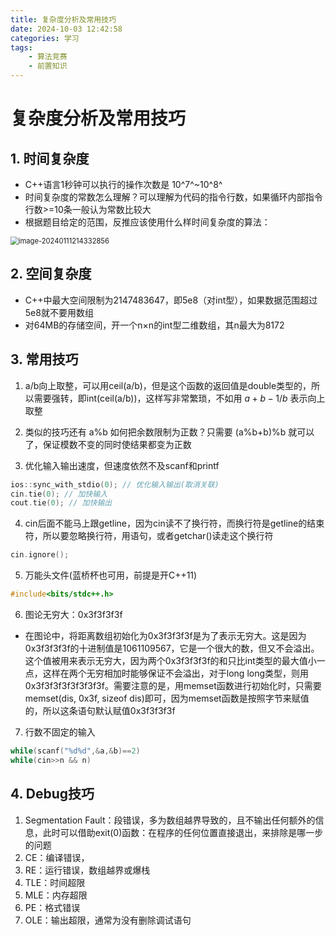 ```yaml
---
title: 复杂度分析及常用技巧
date: 2024-10-03 12:42:58
categories: 学习
tags: 
    - 算法竞赛
    - 前置知识
---
```


<meta name="referrer" content="no-referrer" />

# 复杂度分析及常用技巧

<!-- toc -->

<!-- more -->



## 1. 时间复杂度

* C++语言1秒钟可以执行的操作次数是 10^7^~10^8^
* 时间复杂度的常数怎么理解？可以理解为代码的指令行数，如果循环内部指令行数>=10条一般认为常数比较大
* 根据题目给定的范围，反推应该使用什么样时间复杂度的算法：

<img src="https://gitee.com/RoysterCDD/figurebed/raw/master/img/202410031243416.png" alt="image-20240111214332856" style="zoom:80%;" />



## 2. 空间复杂度

* C++中最大空间限制为2147483647，即5e8（对int型），如果数据范围超过5e8就不要用数组
* 对64MB的存储空间，开一个n×n的int型二维数组，其n最大为8172



## 3. 常用技巧

1. a/b向上取整，可以用ceil(a/b)，但是这个函数的返回值是double类型的，所以需要强转，即int(ceil(a/b))，这样写非常繁琐，不如用 $a+b-1/b$ 表示向上取整

2. 类似的技巧还有 a%b 如何把余数限制为正数？只需要 (a%b+b)%b 就可以了，保证模数不变的同时使结果都变为正数
3. 优化输入输出速度，但速度依然不及scanf和printf

``` c++
ios::sync_with_stdio(0); // 优化输入输出(取消关联)
cin.tie(0); // 加快输入
cout.tie(0); // 加快输出
```

4. cin后面不能马上跟getline，因为cin读不了换行符，而换行符是getline的结束符，所以要忽略换行符，用语句，或者getchar()读走这个换行符

``` C++
cin.ignore();
```

5. 万能头文件(蓝桥杯也可用，前提是开C++11)

``` c++
#include<bits/stdc++.h>
```

6. 图论无穷大：0x3f3f3f3f

* 在图论中，将距离数组初始化为0x3f3f3f3f是为了表示无穷大。这是因为0x3f3f3f3f的十进制值是1061109567，它是一个很大的数，但又不会溢出。这个值被用来表示无穷大，因为两个0x3f3f3f3f的和只比int类型的最大值小一点，这样在两个无穷相加时能够保证不会溢出，对于long long类型，则用0x3f3f3f3f3f3f3f3f。需要注意的是，用memset函数进行初始化时，只需要memset(dis, 0x3f, sizeof dis)即可，因为memset函数是按照字节来赋值的，所以这条语句默认赋值0x3f3f3f3f

7. 行数不固定的输入

``` c++
while(scanf("%d%d",&a,&b)==2)
while(cin>>n && n)
```



## 4. Debug技巧

1. Segmentation Fault：段错误，多为数组越界导致的，且不输出任何额外的信息，此时可以借助exit(0)函数：在程序的任何位置直接退出，来排除是哪一步的问题
2. CE：编译错误，
3. RE：运行错误，数组越界或爆栈
4. TLE：时间超限
5. MLE：内存超限
6. PE：格式错误
7. OLE：输出超限，通常为没有删除调试语句
